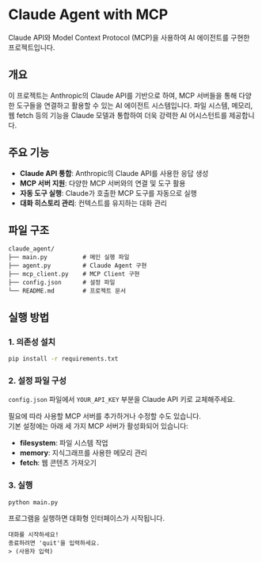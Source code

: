 # Claude Agent with MCP

Claude API와 Model Context Protocol (MCP)을 사용하여 AI 에이전트를 구현한 프로젝트입니다.

## 개요

이 프로젝트는 Anthropic의 Claude API를 기반으로 하여, MCP 서버들을 통해 다양한 도구들을 연결하고 활용할 수 있는 AI 에이전트 시스템입니다. 파일 시스템, 메모리, 웹 fetch 등의 기능을 Claude 모델과 통합하여 더욱 강력한 AI 어시스턴트를 제공합니다.

## 주요 기능

- **Claude API 통합**: Anthropic의 Claude API를 사용한 응답 생성
- **MCP 서버 지원**: 다양한 MCP 서버와의 연결 및 도구 활용
- **자동 도구 실행**: Claude가 호출한 MCP 도구를 자동으로 실행
- **대화 히스토리 관리**: 컨텍스트를 유지하는 대화 관리

## 파일 구조

```
claude_agent/
├── main.py          # 메인 실행 파일
├── agent.py         # Claude Agent 구현
├── mcp_client.py    # MCP Client 구현
├── config.json      # 설정 파일
└── README.md        # 프로젝트 문서
```

## 실행 방법

### 1. 의존성 설치

```bash
pip install -r requirements.txt
```

### 2. 설정 파일 구성

`config.json` 파일에서 `YOUR_API_KEY` 부분을 Claude API 키로 교체해주세요.

필요에 따라 사용할 MCP 서버를 추가하거나 수정할 수도 있습니다.\
기본 설정에는 아래 세 가지 MCP 서버가 활성화되어 있습니다:

- **filesystem**: 파일 시스템 작업
- **memory**: 지식그래프를 사용한 메모리 관리
- **fetch**: 웹 콘텐츠 가져오기


### 3. 실행

```bash
python main.py
```

프로그램을 실행하면 대화형 인터페이스가 시작됩니다.

```
대화를 시작하세요!
종료하려면 'quit'을 입력하세요.
> (사용자 입력)
```

